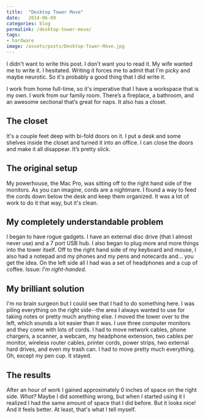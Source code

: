 ```yaml
---
title:  "Desktop Tower Move"
date:   2014-06-09
categories: blog
permalink: /desktop-tower-move/
tags:
- hardware
image: /assets/posts/Desktop-Tower-Move.jpg
---
```


I didn't want to write this post. I don't want you to read it. My wife wanted me to write it. I hesitated. Writing it forces me to admit that I'm picky and maybe neurotic. So it's probably a good thing that I did write it.

<!--more-->

I work from home full-time, so it's imperative that I have a workspace that is my own. I work from our family room. There’s a fireplace, a bathroom, and an awesome sectional that’s great for naps. It also has a closet.

## The closet

It's a couple feet deep with bi-fold doors on it. I put a desk and some shelves inside the closet and turned it into an office. I can close the doors and make it all disappear. It’s pretty slick.

## The original setup

My powerhouse, the Mac Pro, was sitting off to the right hand side of the monitors. As you can imagine, cords are a nightmare. I found a way to feed the cords down below the desk and keep them organized. It was a lot of work to do it that way, but it's clean.

## My completely understandable problem

I began to have rogue gadgets. I have an external disc drive (that I almost never use) and a 7 port USB hub. I also began to plug more and more things into the tower itself. Off to the right hand side of my keyboard and mouse, I also had a notepad and my phones and my pens and notecards and... you get the idea. On the left side all I had was a set of headphones and a cup of coffee. Issue: _I'm right-handed_.

## My brilliant solution

I'm no brain surgeon but I could see that I had to do something here. I was piling everything on the right side--the area I always wanted to use for taking notes or pretty much anything else. I moved the tower over to the left, which sounds a lot easier than it was. I use three computer monitors and they come with lots of cords. I had to move network cables, phone chargers, a scanner, a webcam, my headphone extension, two cables per monitor, wireless router cables, printer cords, power strips, two external hard drives, and even my trash can. I had to move pretty much everything. Oh, except my pen cup. It stayed.

## The results

After an hour of work I gained approximately 0 inches of space on the right side. _What?_ Maybe I did something wrong, but when I started using it I realized I had the same amount of space that I did before. But it looks nice! And it feels better. At least, that's what I tell myself.